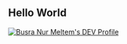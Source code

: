 ## Hello World

[![Busra Nur Meltem's DEV Profile](https://d2fltix0v2e0sb.cloudfront.net/dev-badge.svg)](https://dev.to/bnmeltem)
